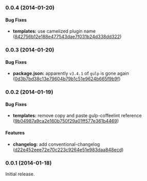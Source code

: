 <a name="0.0.4"></a>
### 0.0.4 (2014-01-20)


#### Bug Fixes

* **templates:** use camelized plugin name ([842756b12e188e477543dae7f031b24d338dd322](https://github.com/janraasch/generator-gulpplugin-coffee/commit/842756b12e188e477543dae7f031b24d338dd322))


<a name="0.0.3"></a>
### 0.0.3 (2014-01-20)


#### Bug Fixes

* **package.json:** apparently `v3.4.1` of `gulp` is gone again ([0d3b7bd38c13e79604b79b1c51e9624b665f9b9f](https://github.com/janraasch/generator-gulpplugin-coffee/commit/0d3b7bd38c13e79604b79b1c51e9624b665f9b9f))


<a name="0.0.2"></a>
### 0.0.2 (2014-01-19)


#### Bug Fixes

* **templates:** remove copy and paste gulp-coffeelint reference ([9b04987a9ca2e160b750f29a01ff577e361b4469](https://github.com/janraasch/generator-gulpplugin-coffee/commit/9b04987a9ca2e160b750f29a01ff577e361b4469))


#### Features

* **changelog:** add conventional-changelog ([d22e452eee72e70c223c9264e51e983daa848ecd](https://github.com/janraasch/generator-gulpplugin-coffee/commit/d22e452eee72e70c223c9264e51e983daa848ecd))


<a name="0.0.1"></a>
### 0.0.1 (2014-01-18)

Initial release.
